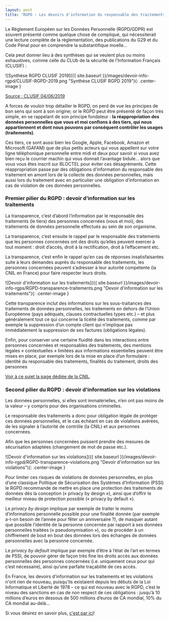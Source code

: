 ```yaml
---
layout: post
title: "RGPD : Les devoirs d'information du responsable des traitements"
---
```


Le Règlement Européen sur les Données Personnelle (RGPD/GDPR) est souvent présenté comme quelque chose de compliqué, qui nécessiterait une lecture complète de la règlementation, des publications du G29 et du Code Pénal pour en comprendre la substantifique moelle…

Cela peut donner lieu à des synthèses qui se veulent plus ou moins exhaustives, comme celle du CLUb de la sécurité de l'Information Français (CLUSIF) :


![Synthèse RGPD CLUSIF 2019]({{ site.baseurl }}/images/devoir-info-rgpd/CLUSIF-RGPD-2019.png "Synthèse CLUSIF RGPD 2019"){: .center-image }

[Source : CLUSIF 04/06/2019](https://clusif.fr/publications/infographie-donnees-personnelles-rgpd/)

A forces de vouloir trop détailler le RGPD, on perd de vue les principes de bon sens qui sont à son origine; or le RGPD peut être présenté de façon très simple, en se rappelant de son principe fondateur : **la réappropriation des données personnelles que vous et moi confions à des tiers, qui nous appartiennent et dont nous pouvons par conséquent contrôler les usages (traitements)**.

Ces tiers, ce sont aussi bien les Google, Apple, Facebook, Amazon et Microsoft (GAFAM) que de plus petits acteurs qui vous appellent sur votre ligne téléphonique personnelle entre midi et deux pour savoir si vous avez bien reçu le courrier machin qui vous donnait l’avantage bidule… alors que vous vous êtes inscrit sur BLOCTEL pour éviter ces désagréments.
Cette réappropriation passe par des obligations d’information du responsable des traitement en amont lors de la collecte des données personnelles, mais aussi lors du traitement avec en particulier une obligation d’information en cas de violation de ces données personnelles.

### Premier pilier du RGPD : devoir d’information sur les traitements

La transparence, c’est d’abord l’information par le responsable des traitements (le tiers) des personnes concernées (vous et moi), des traitements de données personnelle effectués au sein de son organisme.

La transparence, c’est ensuite le rappel par le responsable des traitements que les personnes concernées ont des droits qu’elles peuvent exercer à tout moment : droit d’accès, droit à la rectification, droit à l’effacement etc.

La transparence, c’est enfin le rappel qu’en cas de réponses insatisfaisantes suite à leurs demandes auprès du responsable des traitements, les personnes concernées peuvent s’adresser à leur autorité compétente (la CNIL en France) pour faire respecter leurs droits.

![Devoir d'information sur les traitements]({{ site.baseurl }}/images/devoir-info-rgps/RGPD-transparence-traitements.png "Devoir d'information sur les traitements"){: .center-image }

Cette transparence inclut des informations sur les sous-traitances des traitements de données personnelles, les traitements en dehors de l’Union Européenne (pays adéquats, clauses contractuelles types etc.) – et plus généralement tout ce qui concerne la licéité des traitements, comme par exemple la suppression d’un compte client qui n’implique pas immédiatement la suppression de ses factures (obligations légales).

Enfin, pour conserver une certaine fluidité dans les interactions entre personnes concernées et responsables des traitements, des mentions légales « contextuelles » limitées aux informations essentielles peuvent être mises en place, par exemple lors de la mise en place d’un formulaire : identité du responsable des traitements, finalités du traitement, droits des personnes

[Voir à ce sujet la page dédiée de la CNIL](https://www.cnil.fr/fr/conformite-rgpd-information-des-personnes-et-transparence).

### Second pilier du RGPD : devoir d'information sur les violations

Les données personnelles, si elles sont immatérielles, n’en ont pas moins de la valeur – y compris pour des organisations criminelles.

Le responsable des traitements a donc pour obligation légale de protéger ces données personnelles, et le cas échéant en cas de violations avérées, de les signaler à l’autorité de contrôle (la CNIL) et aux personnes concernées.

Afin que les personnes concernées puissent prendre des mesures de sécurisation adaptées (changement de mot de passe etc.).

![Devoir d'information sur les violations]({{ site.baseurl }}/images/devoir-info-rgpd/RGPD-transparence-violations.png "Devoir d'information sur les violations"){: .center-image }

Pour limiter ces risques de violations de données personnelles, en plus d’une classique Politique de Sécurisation des Systèmes d’Information (PSSI) le RGPD recommande de mettre en place une protection des traitements de données dès la conception (« privacy by design »), ainsi que d’offrir le meilleur niveau de protection possible (« privacy by default »).

Le _privacy by design_ implique par exemple de traiter le moins d’informations personnelle possible pour une finalité donnée (par exemple a-t-on besoin de l’année pour fêter un anniversaire ?), de masquer autant que possible l’identité de la personne concernée par rapport à ses données personnelles traitées (« pseudonymisation »), ou de procéder à un chiffrement de bout en bout des données lors des échanges de données personnelles avec la personne concernée.

Le _privacy by default_ implique par exemple d’être à l’état de l’art en termes de PSSI, de pouvoir gérer de façon très fine les droits accès aux données personnelles des personnes concernées (i.e. uniquement ceux pour qui c’est nécessaire), ainsi qu’une parfaite traçabilité de ces accès.


En France, les devoirs d'information sur les traitements et les violations n'ont rien de nouveau, puisqu’ils existaient depuis les débuts de la Loi Informatique et Liberté de 1978 – ce qui est nouveau avec le RGPD, c’est le niveau des sanctions en cas de non respect de ces obligations : jusqu’à 10 millions d’euros en dessous de 500 millions d’euros de CA mondial, 10% du CA mondial au-delà…


Si vous désirez en savoir plus, [c'est par ici](../accompagnement-rgpd/)!
